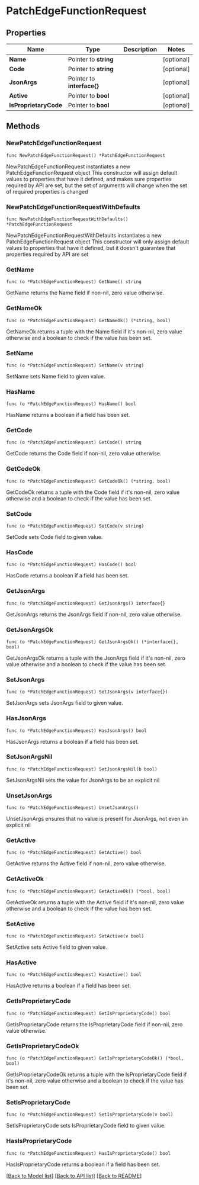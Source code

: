 # PatchEdgeFunctionRequest

## Properties

Name | Type | Description | Notes
------------ | ------------- | ------------- | -------------
**Name** | Pointer to **string** |  | [optional] 
**Code** | Pointer to **string** |  | [optional] 
**JsonArgs** | Pointer to **interface{}** |  | [optional] 
**Active** | Pointer to **bool** |  | [optional] 
**IsProprietaryCode** | Pointer to **bool** |  | [optional] 

## Methods

### NewPatchEdgeFunctionRequest

`func NewPatchEdgeFunctionRequest() *PatchEdgeFunctionRequest`

NewPatchEdgeFunctionRequest instantiates a new PatchEdgeFunctionRequest object
This constructor will assign default values to properties that have it defined,
and makes sure properties required by API are set, but the set of arguments
will change when the set of required properties is changed

### NewPatchEdgeFunctionRequestWithDefaults

`func NewPatchEdgeFunctionRequestWithDefaults() *PatchEdgeFunctionRequest`

NewPatchEdgeFunctionRequestWithDefaults instantiates a new PatchEdgeFunctionRequest object
This constructor will only assign default values to properties that have it defined,
but it doesn't guarantee that properties required by API are set

### GetName

`func (o *PatchEdgeFunctionRequest) GetName() string`

GetName returns the Name field if non-nil, zero value otherwise.

### GetNameOk

`func (o *PatchEdgeFunctionRequest) GetNameOk() (*string, bool)`

GetNameOk returns a tuple with the Name field if it's non-nil, zero value otherwise
and a boolean to check if the value has been set.

### SetName

`func (o *PatchEdgeFunctionRequest) SetName(v string)`

SetName sets Name field to given value.

### HasName

`func (o *PatchEdgeFunctionRequest) HasName() bool`

HasName returns a boolean if a field has been set.

### GetCode

`func (o *PatchEdgeFunctionRequest) GetCode() string`

GetCode returns the Code field if non-nil, zero value otherwise.

### GetCodeOk

`func (o *PatchEdgeFunctionRequest) GetCodeOk() (*string, bool)`

GetCodeOk returns a tuple with the Code field if it's non-nil, zero value otherwise
and a boolean to check if the value has been set.

### SetCode

`func (o *PatchEdgeFunctionRequest) SetCode(v string)`

SetCode sets Code field to given value.

### HasCode

`func (o *PatchEdgeFunctionRequest) HasCode() bool`

HasCode returns a boolean if a field has been set.

### GetJsonArgs

`func (o *PatchEdgeFunctionRequest) GetJsonArgs() interface{}`

GetJsonArgs returns the JsonArgs field if non-nil, zero value otherwise.

### GetJsonArgsOk

`func (o *PatchEdgeFunctionRequest) GetJsonArgsOk() (*interface{}, bool)`

GetJsonArgsOk returns a tuple with the JsonArgs field if it's non-nil, zero value otherwise
and a boolean to check if the value has been set.

### SetJsonArgs

`func (o *PatchEdgeFunctionRequest) SetJsonArgs(v interface{})`

SetJsonArgs sets JsonArgs field to given value.

### HasJsonArgs

`func (o *PatchEdgeFunctionRequest) HasJsonArgs() bool`

HasJsonArgs returns a boolean if a field has been set.

### SetJsonArgsNil

`func (o *PatchEdgeFunctionRequest) SetJsonArgsNil(b bool)`

 SetJsonArgsNil sets the value for JsonArgs to be an explicit nil

### UnsetJsonArgs
`func (o *PatchEdgeFunctionRequest) UnsetJsonArgs()`

UnsetJsonArgs ensures that no value is present for JsonArgs, not even an explicit nil
### GetActive

`func (o *PatchEdgeFunctionRequest) GetActive() bool`

GetActive returns the Active field if non-nil, zero value otherwise.

### GetActiveOk

`func (o *PatchEdgeFunctionRequest) GetActiveOk() (*bool, bool)`

GetActiveOk returns a tuple with the Active field if it's non-nil, zero value otherwise
and a boolean to check if the value has been set.

### SetActive

`func (o *PatchEdgeFunctionRequest) SetActive(v bool)`

SetActive sets Active field to given value.

### HasActive

`func (o *PatchEdgeFunctionRequest) HasActive() bool`

HasActive returns a boolean if a field has been set.

### GetIsProprietaryCode

`func (o *PatchEdgeFunctionRequest) GetIsProprietaryCode() bool`

GetIsProprietaryCode returns the IsProprietaryCode field if non-nil, zero value otherwise.

### GetIsProprietaryCodeOk

`func (o *PatchEdgeFunctionRequest) GetIsProprietaryCodeOk() (*bool, bool)`

GetIsProprietaryCodeOk returns a tuple with the IsProprietaryCode field if it's non-nil, zero value otherwise
and a boolean to check if the value has been set.

### SetIsProprietaryCode

`func (o *PatchEdgeFunctionRequest) SetIsProprietaryCode(v bool)`

SetIsProprietaryCode sets IsProprietaryCode field to given value.

### HasIsProprietaryCode

`func (o *PatchEdgeFunctionRequest) HasIsProprietaryCode() bool`

HasIsProprietaryCode returns a boolean if a field has been set.


[[Back to Model list]](../README.md#documentation-for-models) [[Back to API list]](../README.md#documentation-for-api-endpoints) [[Back to README]](../README.md)


